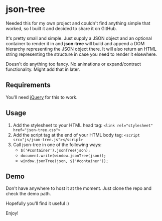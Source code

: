 json-tree
=========

Needed this for my own project and couldn't find anything simple that worked, so I built it and decided to share it on GitHub.

It's pretty small and simple. Just supply a JSON object and an optional container to render it in and **json-tree** will build and append a DOM hierarchy representing the JSON object there. It will also return an HTML string representing the structure in case you need to render it elsewhere.

Doesn't do anything too fancy. No animations or expand/contract functionality. Might add that in later.


Requirements
-------------
You'll need [jQuery](http://jquery.com/) for this to work.


Usage
-----
1. Add the stylesheet to your HTML head tag:	`<link rel="stylesheet" href="json-tree.css">`	
2. Add the script tag at the end of your HTML body tag:	`<script src="js/json-tree.js"></script>`	
3. Call json-tree in one of the following ways:
	* `$('#container').jsonTree(json);`
	* `document.write(window.jsonTree(json));`
	* `window.jsonTree(json, $('#container'));`

Demo
----
Don't have anywhere to host it at the moment. Just clone the repo and check the demo path.



Hopefully you'll find it useful :)


Enjoy!



